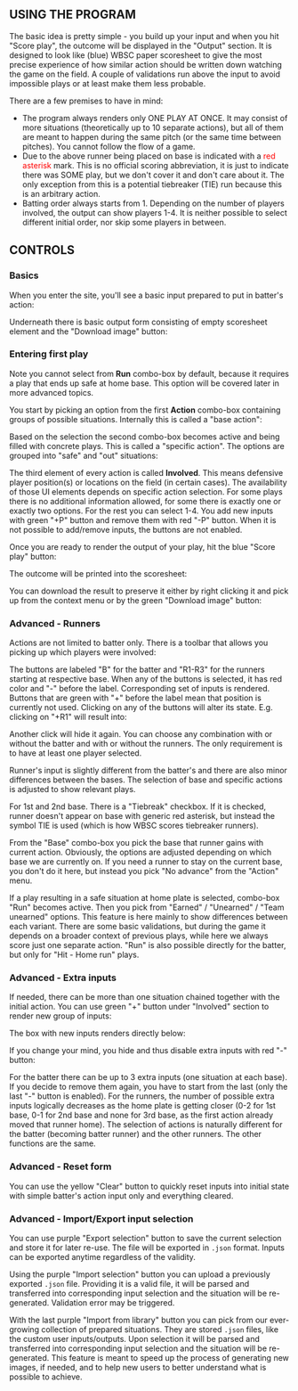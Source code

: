 ## USING THE PROGRAM

The basic idea is pretty simple - you build up your input and when you hit "Score play", the outcome will be displayed in the "Output" section. It is designed to look like (blue) WBSC paper scoresheet to give the most precise experience of how similar action should be written down watching the game on the field. A couple of validations run above the input to avoid impossible plays or at least make them less probable.

There are a few premises to have in mind:

- The program always renders only ONE PLAY AT ONCE. It may consist of more situations (theoretically up to 10 separate actions), but all of them are meant to happen during the same pitch (or the same time between pitches). You cannot follow the flow of a game.
- Due to the above runner being placed on base is indicated with a <span style="color: red">red asterisk</span> mark. This is no official scoring abbreviation, it is just to indicate there was SOME play, but we don't cover it and don't care about it. The only exception from this is a potential tiebreaker (TIE) run because this is an arbitrary action.
- Batting order always starts from 1. Depending on the number of players involved, the output can show players 1-4. It is neither possible to select different initial order, nor skip some players in between.
        
## CONTROLS

### Basics

When you enter the site, you'll see a basic input prepared to put in batter's action:

<div>
<article-image src="/01-basic-input.png" alt="" sizes="100% sm:640px" />
</div>

Underneath there is basic output form consisting of empty scoresheet element and the "Download image" button:

<div>
<article-image src="/02-basic-output.png" alt=""  :width="200" />
</div>

### Entering first play

Note you cannot select from **Run** combo-box by default, because it requires a play that ends up safe at home base. This option will be covered later in more advanced topics.

You start by picking an option from the first **Action** combo-box containing groups of possible situations. Internally this is called a "base action":

<div>
<article-image src="/03-base-action.png" alt="" :width="200" />
</div>

Based on the selection the second combo-box becomes active and being filled with concrete plays. This is called a "specific action". The options are grouped into "safe" and "out" situations:

<div>
<article-image src="/04-specific-action.png" alt="" :width="400" />
</div>

The third element of every action is called **Involved**. This means defensive player position(s) or locations on the field (in certain cases). The availability of those UI elements depends on specific action selection. For some plays there is no additional information allowed, for some there is exactly one or exactly two options. For the rest you can select 1-4. You add new inputs with green "+P" button and remove them with red "-P" button. When it is not possible to add/remove inputs, the buttons are not enabled.

<div>
<article-image src="/05-involved.png" alt="" :height="40" />
</div>

Once you are ready to render the output of your play, hit the blue "Score play" button:

<div>
<article-image src="/06-generate.png" alt="" :height="40" />
</div>

The outcome will be printed into the scoresheet:

<div>
<article-image src="/07-result.png" alt="" />
</div>

You can download the result to preserve it either by right clicking it and pick up from the context menu or by the green "Download image" button:

<div>
<article-image src="/08-download.png" alt="" :height="40" />
</div>

### Advanced - Runners

Actions are not limited to batter only. There is a toolbar that allows you picking up which players were involved:

<div>
<article-image src="/09-pick-players.png" alt="" :height="40" />
</div>

The buttons are labeled "B" for the batter and "R1-R3" for the runners starting at respective base. When any of the buttons is selected, it has red color and "-" before the label. Corresponding set of inputs is rendered. Buttons that are green with "+" before the label mean that position is currently not used. Clicking on any of the buttons will alter its state. E.g. clicking on "+R1" will result into:

<div>
<article-image src="/10-runner-input.png" alt="" sizes="100% sm:640px" />
</div>

Another click will hide it again. You can choose any combination with or without the batter and with or without the runners. The only requirement is to have at least one player selected.

Runner's input is slightly different from the batter's and there are also minor differences between the bases. The selection of base and specific actions is adjusted to show relevant plays.

For 1st and 2nd base. There is a "Tiebreak" checkbox. If it is checked, runner doesn't appear on base with generic red asterisk, but instead the symbol TIE is used (which is how WBSC scores tiebreaker runners).

From the "Base" combo-box you pick the base that runner gains with current action. Obviously, the options are adjusted depending on which base we are currently on. If you need a runner to stay on the current base, you don't do it here, but instead you pick "No advance" from the "Action" menu.

If a play resulting in a safe situation at home plate is selected, combo-box "Run" becomes active. Then you pick from "Earned" / "Unearned" / "Team unearned" options. This feature is here mainly to show differences between each variant. There are some basic validations, but during the game it depends on a broader context of previous plays, while here we always score just one separate action. "Run" is also possible directly for the batter, but only for "Hit - Home run" plays.

<div>
<article-image src="/11-type-of-run.png" alt="" :height="150" />
</div>

### Advanced - Extra inputs

If needed, there can be more than one situation chained together with the initial action. You can use green "+" button under "Involved" section to render new group of inputs:

<div>
<article-image src="/12-plus-action.png" alt="" :height="40" />
</div>

The box with new inputs renders directly below:

<div>
<article-image src="/13-extra-input.png" alt="" :width="600" />
</div>

If you change your mind, you hide and thus disable extra inputs with red "-" button:

<div>
<article-image src="/14-minus-action.png" alt="" :height="40" />
</div>

For the batter there can be up to 3 extra inputs (one situation at each base). If you decide to remove them again, you have to start from the last (only the last "-" button is enabled). For the runners, the number of possible extra inputs logically decreases as the home plate is getting closer (0-2 for 1st base, 0-1 for 2nd base and none for 3rd base, as the first action already moved that runner home). The selection of actions is naturally different for the batter (becoming batter runner) and the other runners. The other functions are the same.

### Advanced - Reset form

You can use the yellow "Clear" button to quickly reset inputs into initial state with simple batter's action input only and everything cleared.

<div>
<article-image src="/15-clear.png" alt="" :height="40" />
</div>

### Advanced - Import/Export input selection

You can use purple "Export selection" button to save the current selection and store it for later re-use. The file will be exported in `.json` format. Inputs can be exported anytime regardless of the validity.

<div>
<article-image src="/16-export.png" alt="" :height="40" />
</div>

Using the purple "Import selection" button you can upload a previously exported `.json` file. Providing it is a valid file, it will be parsed and transferred into corresponding input selection and the situation will be re-generated. Validation error may be triggered.

<div>
<article-image src="/17-import.png" alt="" :height="40" />
</div>

With the last purple "Import from library" button you can pick from our ever-growing collection of prepared situations. They are stored `.json` files, like the custom user inputs/outputs. Upon selection it will be parsed and transferred into corresponding input selection and the situation will be re-generated. This feature is meant to speed up the process of generating new images, if needed, and to help new users to better understand what is possible to achieve.

<div>
<article-image src="/18-import-lib.png" alt="" :height="40" />
</div>
